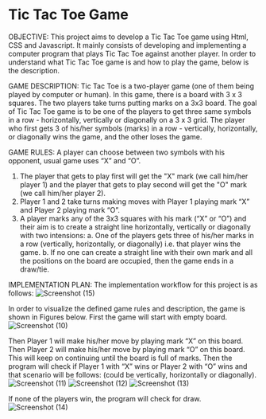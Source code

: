 
# Tic Tac Toe Game
OBJECTIVE:
This project aims to develop a Tic Tac Toe game using Html, CSS and Javascript. It mainly consists of developing and implementing a computer program that plays Tic Tac Toe against another player.
In order to understand what Tic Tac Toe game is and how to play the game, below is the description.

GAME DESCRIPTION:
Tic Tac Toe is a two-player game (one of them being played by computer or human). In this game, there is a board with 3 x 3 squares.
The two players take turns putting marks on a 3x3 board. The goal of Tic Tac Toe game is to be one of the players to get three same symbols in a row - horizontally, vertically or diagonally on a 3 x 3 grid. The player who first gets 3 of his/her symbols (marks) in a row - vertically, horizontally, or diagonally wins the game, and the other loses the game. 

GAME RULES:
A player can choose between two symbols with his opponent, usual game uses “X” and “O”.
1.	The player that gets to play first will get the "X" mark (we call him/her player 1) and the player that gets to play second will get the "O" mark (we call him/her player 2).
2.	Player 1 and 2 take turns making moves with Player 1 playing mark “X” and Player 2 playing mark “O”.
3.	A player marks any of the 3x3 squares with his mark (“X” or “O”) and their aim is to create a straight line horizontally, vertically or diagonally with two intensions:
a. One of the players gets three of his/her marks in a row (vertically, horizontally, or diagonally) i.e. that player wins the game.
b. If no one can create a straight line with their own mark and all the positions on the board are occupied, then the game ends in a draw/tie.

IMPLEMENTATION PLAN:
The implementation workflow for this project is as follows:
 ![Screenshot (15)](https://user-images.githubusercontent.com/107602326/180925784-56c28e61-2b2b-4b46-84c8-408d2f85a271.png)

In order to visualize the defined game rules and description, the game is shown in Figures below.
First the game will start with empty board.
![Screenshot (10)](https://user-images.githubusercontent.com/107602326/180925534-a5dadae8-2b22-48dc-b235-32cee0ce3c3c.png)
 
Then Player 1 will make his/her move by playing mark “X” on this board. Then Player 2 will make his/her move by playing mark “O” on this board. This will keep on continuing until the board is full of marks.
Then the program will check if Player 1 with “X” wins or Player 2 with “O” wins and that scenario will be follows: (could be vertically, horizontally or diagonally).
 ![Screenshot (11)](https://user-images.githubusercontent.com/107602326/180925550-13a4d74f-46b7-4caf-8e34-11f7df3ad9a7.png)
![Screenshot (12)](https://user-images.githubusercontent.com/107602326/180925564-829c7239-cab0-4b6f-9c3d-add7eaecd30d.png)
![Screenshot (13)](https://user-images.githubusercontent.com/107602326/180925580-9f0f9628-b830-424e-83a6-75dd4632ca27.png)

 
 
If none of the players win, the program will check for draw.
![Screenshot (14)](https://user-images.githubusercontent.com/107602326/180925591-0f0a854c-8a24-4b74-8274-a52deb2cf1f9.png)
